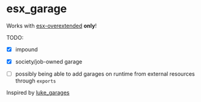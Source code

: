 # esx_garage

Works with [esx-overextended](https://github.com/esx-overextended/es_extended) **only**!

TODO:
- [x] impound
- [x] society/job-owned garage
- [ ] possibly being able to add garages on runtime from external resources through `exports`


Inspired by [luke_garages](https://github.com/LukeWasTakenn/luke_garages)
